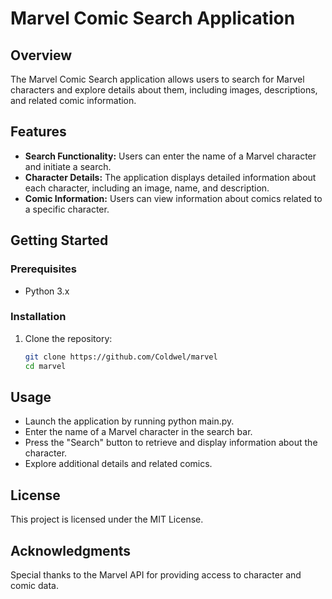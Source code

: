 # Marvel Comic Search Application

## Overview
The Marvel Comic Search application allows users to search for Marvel characters and explore details about them, including images, descriptions, and related comic information.

## Features

- **Search Functionality:** Users can enter the name of a Marvel character and initiate a search.
- **Character Details:** The application displays detailed information about each character, including an image, name, and description.
- **Comic Information:** Users can view information about comics related to a specific character.

## Getting Started

### Prerequisites
- Python 3.x

### Installation
1. Clone the repository:
   ```bash
   git clone https://github.com/Coldwel/marvel
   cd marvel

## Usage
- Launch the application by running python main.py.
- Enter the name of a Marvel character in the search bar.
- Press the "Search" button to retrieve and display information about the character.
- Explore additional details and related comics.

## License
This project is licensed under the MIT License.

## Acknowledgments
Special thanks to the Marvel API for providing access to character and comic data.
